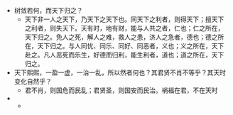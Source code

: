 - 树敛若何，而天下归之？
	- 天下非一人之天下，乃天下之天下也。同天下之利者，则得天下；擅天下之利者，则失天下。天有时，地有财，能与人共之者，仁也；仁之所在，天下归之。免人之死，解人之难，救人之患，济人之急者，德也；德之所在，天下归之。与人同忧、同乐、同好、同恶者，义也；义之所在，天下赴之。凡人恶死而乐生，好德而归利，能生利者，道也；道之所在，天下归之。
- 天下熙熙，一盈一虚，一治一乱，所以然者何也？其君贤不肖不等乎？其天时变化自然乎？
	- 君不肖，则国危而民乱；君贤圣，则国安而民治。祸福在君，不在天时
-
	-